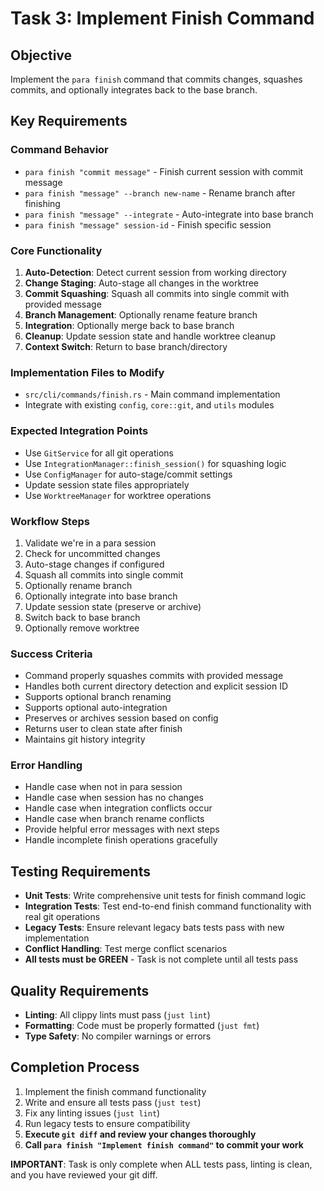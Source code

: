 # Task 3: Implement Finish Command

## Objective
Implement the `para finish` command that commits changes, squashes commits, and optionally integrates back to the base branch.

## Key Requirements

### Command Behavior
- `para finish "commit message"` - Finish current session with commit message
- `para finish "message" --branch new-name` - Rename branch after finishing
- `para finish "message" --integrate` - Auto-integrate into base branch
- `para finish "message" session-id` - Finish specific session

### Core Functionality
1. **Auto-Detection**: Detect current session from working directory
2. **Change Staging**: Auto-stage all changes in the worktree
3. **Commit Squashing**: Squash all commits into single commit with provided message
4. **Branch Management**: Optionally rename feature branch
5. **Integration**: Optionally merge back to base branch
6. **Cleanup**: Update session state and handle worktree cleanup
7. **Context Switch**: Return to base branch/directory

### Implementation Files to Modify
- `src/cli/commands/finish.rs` - Main command implementation
- Integrate with existing `config`, `core::git`, and `utils` modules

### Expected Integration Points
- Use `GitService` for all git operations
- Use `IntegrationManager::finish_session()` for squashing logic
- Use `ConfigManager` for auto-stage/commit settings
- Update session state files appropriately
- Use `WorktreeManager` for worktree operations

### Workflow Steps
1. Validate we're in a para session
2. Check for uncommitted changes
3. Auto-stage changes if configured
4. Squash all commits into single commit
5. Optionally rename branch
6. Optionally integrate into base branch
7. Update session state (preserve or archive)
8. Switch back to base branch
9. Optionally remove worktree

### Success Criteria
- Command properly squashes commits with provided message
- Handles both current directory detection and explicit session ID
- Supports optional branch renaming
- Supports optional auto-integration
- Preserves or archives session based on config
- Returns user to clean state after finish
- Maintains git history integrity

### Error Handling
- Handle case when not in para session
- Handle case when session has no changes
- Handle case when integration conflicts occur
- Handle case when branch rename conflicts
- Provide helpful error messages with next steps
- Handle incomplete finish operations gracefully

## Testing Requirements
- **Unit Tests**: Write comprehensive unit tests for finish command logic
- **Integration Tests**: Test end-to-end finish command functionality with real git operations
- **Legacy Tests**: Ensure relevant legacy bats tests pass with new implementation
- **Conflict Handling**: Test merge conflict scenarios
- **All tests must be GREEN** - Task is not complete until all tests pass

## Quality Requirements
- **Linting**: All clippy lints must pass (`just lint`)
- **Formatting**: Code must be properly formatted (`just fmt`)
- **Type Safety**: No compiler warnings or errors

## Completion Process
1. Implement the finish command functionality
2. Write and ensure all tests pass (`just test`)
3. Fix any linting issues (`just lint`)
4. Run legacy tests to ensure compatibility
5. **Execute `git diff` and review your changes thoroughly**
6. **Call `para finish "Implement finish command"` to commit your work**

**IMPORTANT**: Task is only complete when ALL tests pass, linting is clean, and you have reviewed your git diff.